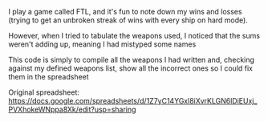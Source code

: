 I play a game called FTL, and it's fun to note down my wins and losses (trying to get an unbroken streak of wins with every ship on hard mode).

However, when I tried to tabulate the weapons used, I noticed that the sums weren't adding up, meaning I had mistyped some names

This code is simply to compile all the weapons I had written and, checking against my defined weapons list, show all the incorrect ones so I could fix them in the spreadsheet

Original spreadsheet:
https://docs.google.com/spreadsheets/d/1Z7yC14YGxl8iXvrKLGN6lDiEUxj_PVXhokeWNppa8Xk/edit?usp=sharing